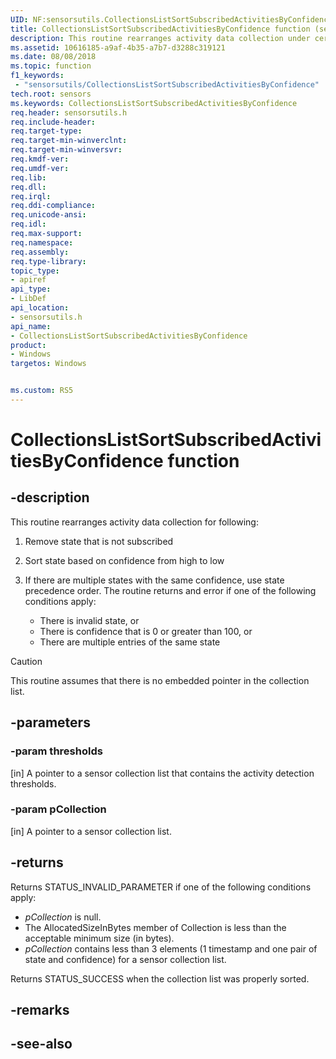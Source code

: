 ```yaml
---
UID: NF:sensorsutils.CollectionsListSortSubscribedActivitiesByConfidence
title: CollectionsListSortSubscribedActivitiesByConfidence function (sensorsutils.h)
description: This routine rearranges activity data collection under certain conditions.
ms.assetid: 10616185-a9af-4b35-a7b7-d3288c319121
ms.date: 08/08/2018
ms.topic: function
f1_keywords:
 - "sensorsutils/CollectionsListSortSubscribedActivitiesByConfidence"
tech.root: sensors
ms.keywords: CollectionsListSortSubscribedActivitiesByConfidence
req.header: sensorsutils.h
req.include-header:
req.target-type:
req.target-min-winverclnt:
req.target-min-winversvr:
req.kmdf-ver:
req.umdf-ver:
req.lib:
req.dll:
req.irql: 
req.ddi-compliance:
req.unicode-ansi:
req.idl:
req.max-support:
req.namespace:
req.assembly:
req.type-library: 
topic_type: 
- apiref
api_type: 
- LibDef
api_location: 
- sensorsutils.h
api_name: 
- CollectionsListSortSubscribedActivitiesByConfidence
product:
- Windows
targetos: Windows


ms.custom: RS5
---
```


# CollectionsListSortSubscribedActivitiesByConfidence function


## -description

This routine rearranges activity data collection for following:

1. Remove state that is not subscribed
2. Sort state based on confidence from high to low
3. If there are multiple states with the same confidence, use state precedence order. The routine returns and error if one of the following conditions apply:

    * There is invalid state, or
    * There is confidence that is 0 or greater than 100, or
    * There are multiple entries of the same state

> [!Caution] 
> This routine assumes that there is no embedded pointer in the collection list.


## -parameters

### -param thresholds

[in] A pointer to a sensor collection list that contains the activity detection thresholds.

### -param pCollection

[in] A pointer to a sensor collection list.

## -returns

Returns STATUS_INVALID_PARAMETER if one of the following conditions apply:

* *pCollection* is null.
* The AllocatedSizeInBytes member of Collection is less than the acceptable minimum size (in bytes).
* *pCollection* contains less than 3 elements (1 timestamp and one pair of state and confidence) for a sensor collection list.

Returns STATUS_SUCCESS when the collection list was properly sorted.

## -remarks

## -see-also
